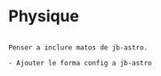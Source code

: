 # Physique

```{note}

Penser a inclure matos de jb-astro.

- Ajouter le forma config a jb-astro

```
